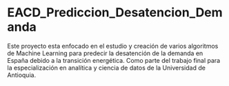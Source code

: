 # EACD_Prediccion_Desatencion_Demanda
Este proyecto esta enfocado en el estudio y creación de varios algoritmos de Machine Learning para predecir la desatención de la demanda en España debido a la transición energética. Como parte del trabajo final para la especialización en analítica y ciencia de datos de la Universidad de Antioquia.
